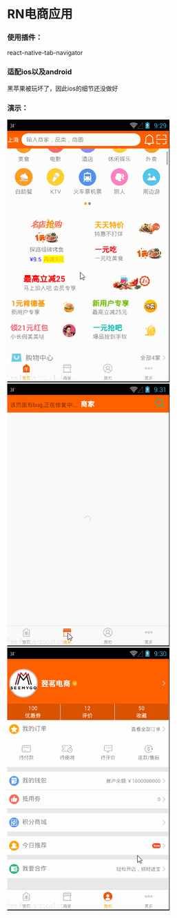 # RN电商应用

### 使用插件：
react-native-tab-navigator

### 适配ios以及android
黑苹果被玩坏了，因此ios的细节还没做好

### 演示：
![](https://github.com/Away0x/rn_project/blob/master/MyTaobao/1.gif)
![](https://github.com/Away0x/rn_project/blob/master/MyTaobao/2.gif)
![](https://github.com/Away0x/rn_project/blob/master/MyTaobao/3.gif)
